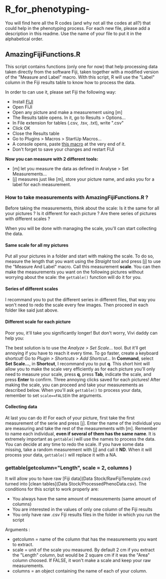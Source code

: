 # R_for_phenotyping-
You will find here all the R codes (and why not all the codes at all?) that could help in the phenotyping process. For each new file, please add a description in this readme. Use the name of your file to put it in the alphabetical order.

## AmazingFijiFunctions.R
	
This script contains functions (only one for now) that help processing data taken directly from the software Fiji,
taken together with a modified version of the "Measure and Label" macro. With this script, R will use the "Label" column
in the Fiji results table to know how to process the data.
	

In order to can use it, please set Fiji the following way:

- Install [FIJI](https://fiji.sc/)
- Open FIJI
- Open any picture and make a measurement using [m]
- The Results table opens. In it, go to Results > Options...
- In File extension for tables (.csv, .tsv, .txt), write ".csv"
- Click OK
- Close the Results table
- Go to Plugins > Macros > StartUp Macros...
- A console opens, paste [this macro](Label_Fiji_Macro.txt) at the very end of it.
- Don't forget to save your changes and restart FIJI

**Now you can measure with 2 different tools:**
 - [m] let you measure the data as defined in Analyse > Set Measurements...
 - [j] measures just like [m], store your picture name, and asks you for a label for each measurement.
 
 ### How to take measurements with AmazingFijiFunctions.R ?
 
 Before taking the measurements, think about the scale: Is it the same for all your pictures ? Is it different
 for each picture ? Are there series of pictures with different scales ?
 
 When you will be done with managing the scale, you'll can start collecting the data.
 
 #### Same scale for all my pictures
 Put all your pictures in a folder and start with making the scale. To do so, measure the length that you want using
 the *Straight* tool and press [j] to use the "Measure And Label" macro. Call this measurement **scale**. You can then
 make the measurements you want on the following pictures without worrying about the scale: the ```gettable()``` function
 will do it for you.
 
 #### Series of different scales
 I recommand you to put the different series in different files, that way you won't need to redo the scale every few images.
 Then proceed in each folder like said just above.
 
 #### Different scale for each picture
 Poor you, it'll take you significantly longer! But don't worry, Vivi daddy can help you:
 
 The best solution is to use the *Analyze > Set Scale...* tool. But it'll get annoying if you have to reach it every time.
 To go faster, create a keyboard shortcut! Go to *Plugin > Shortcuts > Add Shortcut...*
 In **Command**, select **Set Scale...**, in **Shortcut**, I recommand you to put **q**. This short hint will allow you to make the scale
 very efficiently as for each picture you'll only need to measure your scale, press **q**, press **Tab**, indicate the scale,
 and press **Enter** to confirm. Three annoying clicks saved for each pictures! After making the scale, you can proceed and 
 take your measurements as described below. When you'll ask ```gettable()``` to process your data, remember to set
 ```scale==FALSE```in the arguments.
 
 #### Collecting data
 At last you can do it! For each of your picture, first take the first measurement of the serie and press [j]. Enter the name of
 the individual you are measuring and take the rest of the measurements with [m]. Remember to name each individual, **even if
 several of them has the same name**. It is extremely important as ```gettable()```will use the names to process
 the data. You can decide at any time to redo the scale. If you have some data missing, take a random measurement with [j]
 and call it **ND**. When it will process your data, ```gettable()``` will replace it with a NA.
 

### gettable(getcolumn="Length", scale = 2, columns )
	
It will allow you to have raw [Fiji data](Data Stock/RawFijiTemplate.csv) turned into
[clean tables](Data Stock/ProcessedPhenoData.csv).
The conditions for this script to work properly are:
- You always have the same amount of measurements (same amount of columns)
- You are interested in the values of only one column of the Fiji results 
- You only have raw .csv Fiji results files in the folder in which you run the script
	
Arguments :
- getcolumn = name of the column that has the measurements you want to extract.
- scale = unit of the scale you measured. By default 2 cm if you extract the "Length" column, but would be 2 square cm if it was the "Area" column choosed. If FALSE, it won't make a scale and keep your raw measurements.
- columns = an object containing the name of each of your column. 
